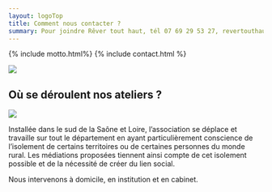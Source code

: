 ```yaml
---
layout: logoTop
title: Comment nous contacter ?
summary: Pour joindre Rêver tout haut, tél 07 69 29 53 27, revertouthaut@gmail.com
---
```


{% include motto.html%}
{% include contact.html %}

<div class="center-big-block"><img src="https://res.cloudinary.com/dnxcesebo/image/upload/r_15,q_auto,f_auto,w_800/v1527764491/bureau-val_pzj61u.jpg"/>
</div>

<h2>Où se déroulent nos ateliers ?</h2>

<img src="https://res.cloudinary.com/dnxcesebo/image/upload/q_auto,f_auto,w_800/v1568016261/art-th%C3%A9rapie-ext09_naygxk.jpg">
<p class="intro-text">Installée dans le sud de la Saône et Loire, l’association se déplace et travaille sur tout le département en ayant particulièrement conscience de l’isolement de certains territoires ou de certaines personnes du monde rural. Les médiations proposées tiennent ainsi compte de cet isolement possible et de la nécessité de créer du lien social.
</p>
<p class="intro-text">
Nous intervenons à domicile, en institution et en cabinet.
</p>
